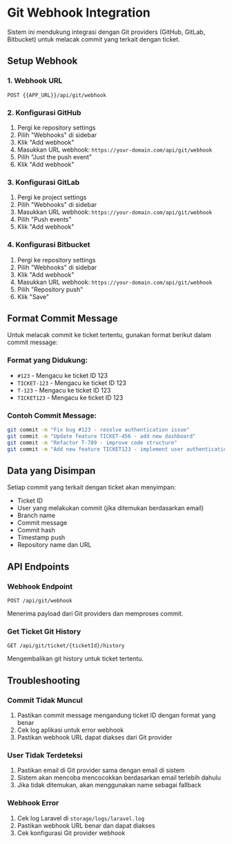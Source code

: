 # Git Webhook Integration

Sistem ini mendukung integrasi dengan Git providers (GitHub, GitLab, Bitbucket) untuk melacak commit yang terkait dengan ticket.

## Setup Webhook

### 1. Webhook URL
```
POST {{APP_URL}}/api/git/webhook
```

### 2. Konfigurasi GitHub
1. Pergi ke repository settings
2. Pilih "Webhooks" di sidebar
3. Klik "Add webhook"
4. Masukkan URL webhook: `https://your-domain.com/api/git/webhook`
5. Pilih "Just the push event"
6. Klik "Add webhook"

### 3. Konfigurasi GitLab
1. Pergi ke project settings
2. Pilih "Webhooks" di sidebar
3. Masukkan URL webhook: `https://your-domain.com/api/git/webhook`
4. Pilih "Push events"
5. Klik "Add webhook"

### 4. Konfigurasi Bitbucket
1. Pergi ke repository settings
2. Pilih "Webhooks" di sidebar
3. Klik "Add webhook"
4. Masukkan URL webhook: `https://your-domain.com/api/git/webhook`
5. Pilih "Repository push"
6. Klik "Save"

## Format Commit Message

Untuk melacak commit ke ticket tertentu, gunakan format berikut dalam commit message:

### Format yang Didukung:
- `#123` - Mengacu ke ticket ID 123
- `TICKET-123` - Mengacu ke ticket ID 123
- `T-123` - Mengacu ke ticket ID 123
- `TICKET123` - Mengacu ke ticket ID 123

### Contoh Commit Message:
```bash
git commit -m "Fix bug #123 - resolve authentication issue"
git commit -m "Update feature TICKET-456 - add new dashboard"
git commit -m "Refactor T-789 - improve code structure"
git commit -m "Add new feature TICKET123 - implement user authentication"
```

## Data yang Disimpan

Setiap commit yang terkait dengan ticket akan menyimpan:
- Ticket ID
- User yang melakukan commit (jika ditemukan berdasarkan email)
- Branch name
- Commit message
- Commit hash
- Timestamp push
- Repository name dan URL

## API Endpoints

### Webhook Endpoint
```
POST /api/git/webhook
```
Menerima payload dari Git providers dan memproses commit.

### Get Ticket Git History
```
GET /api/git/ticket/{ticketId}/history
```
Mengembalikan git history untuk ticket tertentu.

## Troubleshooting

### Commit Tidak Muncul
1. Pastikan commit message mengandung ticket ID dengan format yang benar
2. Cek log aplikasi untuk error webhook
3. Pastikan webhook URL dapat diakses dari Git provider

### User Tidak Terdeteksi
1. Pastikan email di Git provider sama dengan email di sistem
2. Sistem akan mencoba mencocokkan berdasarkan email terlebih dahulu
3. Jika tidak ditemukan, akan menggunakan name sebagai fallback

### Webhook Error
1. Cek log Laravel di `storage/logs/laravel.log`
2. Pastikan webhook URL benar dan dapat diakses
3. Cek konfigurasi Git provider webhook
